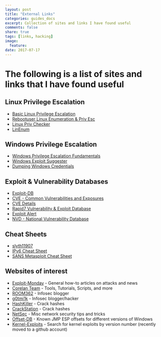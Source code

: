 ```yaml
---
layout: post
title: "External Links"
categories: guides_docs
excerpt: Collection of sites and links I have found useful
comments: false
share: true
tags: [links, hacking]
image:
  feature:
date: 2017-07-17
---
```

# The following is a list of sites and links that I have found useful
## Linux Privilege Escalation
* [Basic Linux Privilege Escalation](https://blog.g0tmi1k.com/2011/08/basic-linux-privilege-escalation/)<br />
* [Rebootuser Linux Enumeration & Priv Esc](https://www.rebootuser.com/?p=1623)
* [Linux Priv Checker](https://github.com/sleventyeleven/linuxprivchecker)<br />
* [LinEnum](https://github.com/rebootuser/LinEnum)

## Windows Privilege Escalation
* [Windows Privilege Escalation Fundamentals](http://www.fuzzysecurity.com/tutorials/16.html)<br />
* [Windows Exploit Suggester](https://github.com/GDSSecurity/Windows-Exploit-Suggester)<br />
* [Dumping Windows Credentials](https://www.securusglobal.com/community/2013/12/20/dumping-windows-credentials/)<br />

## Exploit & Vulnerability Databases
* [Exploit-DB](https://www.exploit-db.com/)<br />
* [CVE - Common Vulnerabilities and Exposures](https://cve.mitre.org/find/index.html)<br />
* [CVE Details](http://www.cvedetails.com/)<br />
* [Rapid7 Vulnerability & Exploit Database](https://www.rapid7.com/db/)<br />
* [Exploit Alert](http://www.exploitalert.com/)<br />
* [NVD - National Vulnerability Database](https://nvd.nist.gov/)

## Cheat Sheets
* [slyth11907](https://github.com/slyth11907/Cheatsheets)<br />
* [IPv6 Cheat Sheet](http://www.roesen.org/files/ipv6_cheat_sheet.pdf)<br />
* [SANS Metasploit Cheat Sheet](https://blogs.sans.org/pen-testing/files/2017/02/MetasploitCheatsheet2.0.pdf)

## Websites of interest
* [Exploit-Monday](http://www.exploit-monday.com/) - General how-to articles on attacks and news<br />
* [Corelan Team](https://www.corelan.be/index.php/articles/) - Tools, Tutorials, Scripts, and more<br />
* [ROOM362](https://room362.com/) - Infosec blogger<br />
* [g0tmi1k](https://blog.g0tmi1k.com/) - Infosec blogger/hacker<br />
* [HashKiller](https://hashkiller.co.uk/ntlm-decrypter.aspx) - Crack hashes<br />
* [CrackStation](https://crackstation.net/) - Crack hashes<br />
* [NetSec](https://netsec.ws/) - Misc network security tips and tricks<br />
* [Offset-DB](http://offset-db.com/) - Known JMP ESP offsets for different versions of Windows<br />
* [Kernel-Exploits](https://github.com/lucyoa/kernel-exploits) - Search for kernel exploits by version number (recently moved to a github account)<br />
